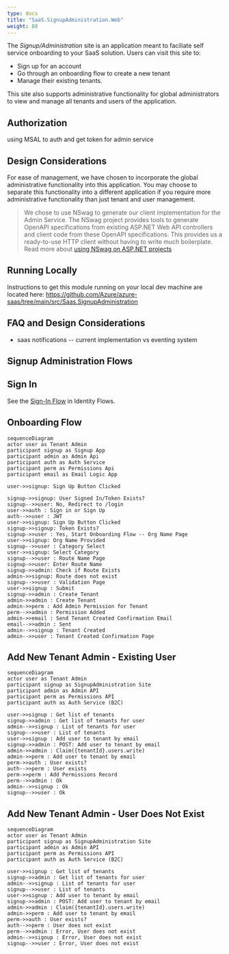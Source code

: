 ```yaml
---
type: docs
title: "SaaS.SignupAdministration.Web"
weight: 80
---
```


The *Signup/Administration* site is an application meant to faciliate self service onboarding to your SaaS solution. Users can visit this site to:
- Sign up for an account
- Go through an onboarding flow to create a new tenant
- Manage their existing tenants.

This site also supports administrative functionality for global administrators to view and manage all tenants and users of the application.

## Authorization
using MSAL to auth and get token for admin service

## Design Considerations

For ease of management, we have chosen to incorporate the global administrative functionality into this application. You may choose to separate this functionality into a different application if you require more administrative functionality than just tenant and user management.

> We chose to use NSwag to generate our client implementation for the Admin Service. The NSwag project provides tools to generate OpenAPI specifications from existing ASP.NET Web API controllers and client code from these OpenAPI specifications. This provides us a ready-to-use HTTP client without having to write much boilerplate. Read more about [using NSwag on ASP.NET projects](https://docs.microsoft.com/en-us/aspnet/core/tutorials/getting-started-with-nswag?view=aspnetcore-6.0&tabs=visual-studio)

## Running Locally

Instructions to get this module running on your local dev machine are located here:
https://github.com/Azure/azure-saas/tree/main/src/Saas.SignupAdministration


## FAQ and Design Considerations
- saas notifications -- current implementation vs eventing system


## Signup Administration Flows


## Sign In

See the [Sign-In Flow](./Identity/identity-flows.md##Sign-In) in Identity Flows.

## Onboarding Flow

```mermaid
sequenceDiagram  
actor user as Tenant Admin
participant signup as Signup App
participant admin as Admin Api
participant auth as Auth Service
participant perm as Permissions Api
participant email as Email Logic App

user->>signup: Sign Up Button Clicked

signup->>signup: User Signed In/Token Exists?
signup-->>user: No, Redirect to /login
user->>auth : Sign in or Sign Up
auth-->>user : JWT
user->>signup: Sign Up Button Clicked
signup->>signup: Token Exists?
signup->>user : Yes, Start Onboarding Flow -- Org Name Page
user->>signup: Org Name Provided
signup-->>user : Category Select
user->>signup: Select Category
signup-->>user : Route Name Page
signup->>user: Enter Route Name
signup->>admin: Check if Route Exists
admin->>signup: Route does not exist
signup-->>user : Validation Page
user->>signup : Submit
signup->>admin : Create Tenant
admin->>admin : Create Tenant
admin->>perm : Add Admin Permission for Tenant
perm-->>admin : Permission Added
admin->>email : Send Tenant Created Confirmation Email
email-->>admin : Sent
admin-->>signup : Tenant Created
admin-->>user : Tenant Created Confirmation Page
```

## Add New Tenant Admin - Existing User

```mermaid
sequenceDiagram
actor user as Tenant Admin
participant signup as SignupAdministration Site
participant admin as Admin API
participant perm as Permissions API
participant auth as Auth Service (B2C)

user->>signup : Get list of tenants
signup->>admin : Get list of tenants for user
admin-->>signup : List of tenants for user
signup-->>user : List of tenants
user->>signup : Add user to tenant by email
signup->>admin : POST: Add user to tenant by email
admin->>admin : Claim({tenantId}.users.write)
admin->>perm : Add user to tenant by email
perm->>auth : User exists?
auth-->>perm : User exists
perm->>perm : Add Permissions Record
perm-->>admin : Ok
admin-->>signup : Ok
signup-->>user : Ok
```

## Add New Tenant Admin - User Does Not Exist

```mermaid
sequenceDiagram
actor user as Tenant Admin
participant signup as SignupAdministration Site
participant admin as Admin API
participant perm as Permissions API
participant auth as Auth Service (B2C)

user->>signup : Get list of tenants
signup->>admin : Get list of tenants for user
admin-->>signup : List of tenants for user
signup-->>user : List of tenants
user->>signup : Add user to tenant by email
signup->>admin : POST: Add user to tenant by email
admin->>admin : Claim({tenantId}.users.write)
admin->>perm : Add user to tenant by email
perm->>auth : User exists?
auth-->>perm : User does not exist
perm-->>admin : Error, User does not exist
admin-->>signup : Error, User does not exist
signup-->>user : Error, User does not exist    
```